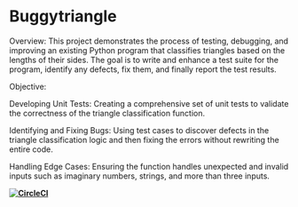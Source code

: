 # Buggytriangle
Overview:
This project demonstrates the process of testing, debugging, and improving an existing Python program that classifies triangles based on the lengths of their sides. The goal is to write and enhance a test suite for the program, identify any defects, fix them, and finally report the test results.

Objective:

Developing Unit Tests: Creating a comprehensive set of unit tests to validate the correctness of the triangle classification function.

Identifying and Fixing Bugs: Using test cases to discover defects in the triangle classification logic and then fixing the errors without rewriting the entire code.

Handling Edge Cases: Ensuring the function handles unexpected and invalid inputs such as imaginary numbers, strings, and more than three inputs.


**[![CircleCI](https://dl.circleci.com/status-badge/img/circleci/7yHo4A7HD7R1EfKeCKEZPy/Loi2fg4GQbR72Jtq9zzfNH/tree/main.svg?style=svg)](https://dl.circleci.com/status-badge/redirect/circleci/7yHo4A7HD7R1EfKeCKEZPy/Loi2fg4GQbR72Jtq9zzfNH/tree/main)**

